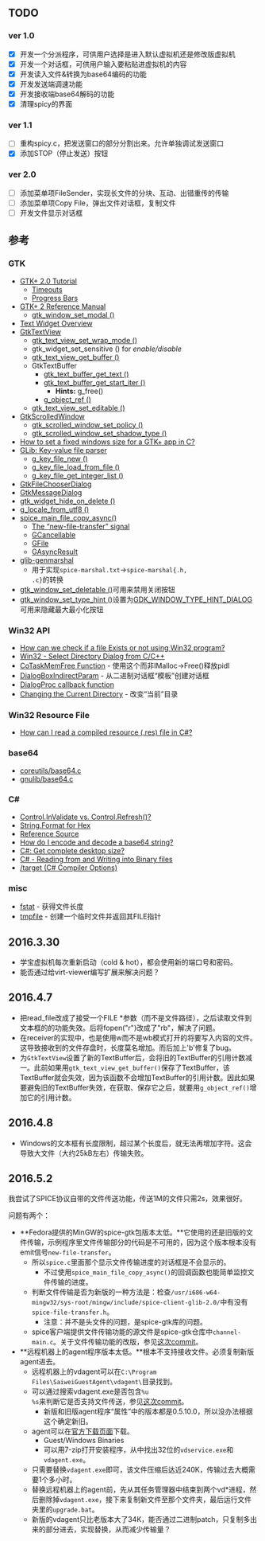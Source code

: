 ﻿## TODO

### ver 1.0
- [x] 开发一个分派程序，可供用户选择是进入默认虚拟机还是修改版虚拟机
- [x] 开发一个对话框，可供用户输入要粘贴进虚拟机的内容
- [x] 开发读入文件&转换为base64编码的功能
- [x] 开发发送端调速功能
- [x] 开发接收端base64解码的功能
- [x] 清理spicy的界面

### ver 1.1
- [ ] 重构spicy.c，把发送窗口的部分分割出来。允许单独调试发送窗口 
- [x] 添加STOP（停止发送）按钮

### ver 2.0
- [ ] 添加菜单项FileSender，实现长文件的分块、互动、出错重传的传输
- [ ] 添加菜单项Copy File，弹出文件对话框，复制文件
- [ ] 开发文件显示对话框

## 参考

### GTK

- [GTK+ 2.0 Tutorial](https://developer.gnome.org/gtk-tutorial/stable/)
  - [Timeouts](https://developer.gnome.org/gtk-tutorial/stable/c1759.html)
  - [Progress Bars](https://developer.gnome.org/gtk-tutorial/stable/x829.html)
- [GTK+ 2 Reference Manual](https://developer.gnome.org/gtk2/2.24/)
  - [gtk_window_set_modal ()](https://developer.gnome.org/gtk2/2.24/GtkWindow.html#gtk-window-set-modal)
- [Text Widget Overview](https://developer.gnome.org/gtk2/2.24/TextWidget.html)
- [GtkTextView](https://developer.gnome.org/gtk2/2.24/GtkTextView.html)
  - [gtk_text_view_set_wrap_mode ()](https://developer.gnome.org/gtk2/2.24/GtkTextView.html#gtk-text-view-set-wrap-mode)
  - gtk_widget_set_sensitive () for _enable/disable_
  - [gtk_text_view_get_buffer ()](https://developer.gnome.org/gtk2/2.24/GtkTextView.html#gtk-text-view-get-buffer)
  - GtkTextBuffer
    - [gtk_text_buffer_get_text ()](https://developer.gnome.org/gtk2/2.24/GtkTextBuffer.html#gtk-text-buffer-get-text)
    - [gtk_text_buffer_get_start_iter ()](https://developer.gnome.org/gtk2/2.24/GtkTextBuffer.html#gtk-text-buffer-get-start-iter)
      - __Hints:__ g_free()
    - [g_object_ref ()](https://developer.gnome.org/gobject/unstable/gobject-The-Base-Object-Type.html#g-object-ref)
  - [gtk_text_view_set_editable ()](man.chinaunix.net/develop/GTK+/2.6/gtk/GtkTextView.html#gtk-text-view-set-editable)
- [GtkScrolledWindow](https://developer.gnome.org/gtk2/2.24/GtkScrolledWindow.html)
  - [gtk_scrolled_window_set_policy ()](https://developer.gnome.org/gtk2/2.24/GtkScrolledWindow.html#gtk-scrolled-window-set-policy)
  - [gtk_scrolled_window_set_shadow_type ()](https://developer.gnome.org/gtk2/2.24/GtkScrolledWindow.html#gtk-scrolled-window-set-shadow-type)
- [How to set a fixed windows size for a GTK+ app in C?](http://stackoverflow.com/questions/4772804/how-to-set-a-fixed-windows-size-for-a-gtk-app-in-c)
- [GLib: Key-value file parser](https://developer.gnome.org/glib/stable/glib-Key-value-file-parser.html)
  - [g_key_file_new ()](https://developer.gnome.org/glib/stable/glib-Key-value-file-parser.html#g-key-file-new)
  - [g_key_file_load_from_file ()](https://developer.gnome.org/glib/stable/glib-Key-value-file-parser.html#g-key-file-load-from-file)
  - [g_key_file_get_integer_list ()](https://developer.gnome.org/glib/stable/glib-Key-value-file-parser.html#g-key-file-get-integer-list)
- [GtkFileChooserDialog](https://developer.gnome.org/gtk2/2.24/GtkFileChooserDialog.html)
- [GtkMessageDialog](http://man.chinaunix.net/develop/GTK+/2.6/gtk/GtkMessageDialog.html)
- [gtk_widget_hide_on_delete ()](http://man.chinaunix.net/develop/GTK+/2.6/gtk/GtkWidget.html#gtk-widget-hide-on-delete)
- [g_locale_from_utf8 ()](https://developer.gnome.org/glib/unstable/glib-Character-Set-Conversion.html#g-locale-from-utf8)
- [spice_main_file_copy_async()](http://www.spice-space.org/api/spice-gtk/SpiceMainChannel.html#spice-main-file-copy-async)
  - [The “new-file-transfer” signal](http://www.spice-space.org/api/spice-gtk/SpiceMainChannel.html#SpiceMainChannel-new-file-transfer)
  - [GCancellable](https://developer.gnome.org/gio/unstable/GCancellable.html)
  - [GFile](https://developer.gnome.org/gio/stable/GFile.html#GFileCopyFlags)
  - [GAsyncResult](https://developer.gnome.org/gio/stable/GAsyncResult.html#GAsyncReadyCallback)
- [glib-genmarshal](https://developer.gnome.org/gobject/stable/glib-genmarshal.html)
  - 用于实现<code>spice-marshal.txt</code>→<code>spice-marshal{.h, .c}</code>的转换
- [gtk_window_set_deletable ()](https://developer.gnome.org/gtk2/2.24/GtkWindow.html#gtk-window-set-deletable)可用来禁用关闭按钮
- [gtk_window_set_type_hint ()](https://developer.gnome.org/gtk2/2.24/GtkWindow.html#gtk-window-set-type-hint)设置为[GDK_WINDOW_TYPE_HINT_DIALOG](https://developer.gnome.org/gdk2/2.24/gdk2-Windows.html#GdkWindowTypeHint)可用来隐藏最大最小化按钮

### Win32 API

- [How can we check if a file Exists or not using Win32 program?](http://stackoverflow.com/questions/3828835/how-can-we-check-if-a-file-exists-or-not-using-win32-program)
- [Win32 - Select Directory Dialog from C/C++](http://stackoverflow.com/questions/12034943/win32-select-directory-dialog-from-c-c)
- [CoTaskMemFree Function]() - 使用这个而非IMalloc->Free()释放pidl
- [DialogBoxIndirectParam](https://msdn.microsoft.com/en-us/library/windows/desktop/ms645461(v=vs.85).aspx) - 从二进制对话框“模板”创建对话框
- [DialogProc callback function](https://msdn.microsoft.com/en-us/library/windows/desktop/ms645469(v=vs.85).aspx)
- [Changing the Current Directory](https://msdn.microsoft.com/en-us/library/windows/desktop/aa363806(v=vs.85).aspx) - 改变“当前”目录

### Win32 Resource File
- [How can I read a compiled resource (.res) file in C#?](http://stackoverflow.com/questions/7982181/how-can-i-read-a-compiled-resource-res-file-in-c)

### base64
- [coreutils/base64.c](http://git.savannah.gnu.org/cgit/coreutils.git/tree/src/base64.c)
- [gnulib/base64.c](http://git.savannah.gnu.org/gitweb/?p=gnulib.git;a=blob;f=lib/base64.c;h=1a8bfce7a534f83f19a093432bafe883f16de9b1;hb=HEAD)

### C# ###
- [Control.InValidate vs. Control.Refresh()?](https://bytes.com/topic/c-sharp/answers/244445-control-invalidate-vs-control-refresh)
- [String.Format for Hex](http://stackoverflow.com/questions/11618387/string-format-for-hex)
- [Reference Source](http://referencesource.microsoft.com/)
- [How do I encode and decode a base64 string?](http://stackoverflow.com/questions/11743160/how-do-i-encode-and-decode-a-base64-string)
- [C#: Get complete desktop size?](http://stackoverflow.com/questions/1317235/c-get-complete-desktop-size)
- [C# - Reading from and Writing into Binary files](http://www.tutorialspoint.com/csharp/csharp_binary_files.htm)
- [/target (C# Compiler Options)](https://msdn.microsoft.com/zh-cn/library/6h25dztx.aspx)

### misc
- [fstat](http://linux.die.net/man/2/fstat) - 获得文件长度
- [tmpfile](https://msdn.microsoft.com/zh-cn/library/x8x7sakw.aspx) - 创建一个临时文件并返回其FILE指针

## 2016.3.30
- 学宝虚拟机每次重新启动（cold & hot），都会使用新的端口号和密码。
- 能否通过给virt-viewer编写扩展来解决问题？

## 2016.4.7
- 把read_file改成了接受一个FILE \*参数（而不是文件路径），之后读取文件到文本框的的功能失效。后将fopen("r")改成了"rb"，解决了问题。
- 在receiver的实现中，也是使用w而不是wb模式打开的将要写入内容的文件。这导致接收到的文件存盘时，长度莫名增加。而后加上'b'修复了bug。
- 为<code>GtkTextView</code>设置了新的TextBuffer后，会将旧的TextBuffer的引用计数减一。此前如果用<code>gtk_text_view_get_buffer()</code>保存了TextBuffer，该TextBuffer就会失效，因为该函数不会增加TextBuffer的引用计数。因此如果要避免旧的TextBuffer失效，在获取、保存它之后，就要用<code>g_object_ref()</code>增加它的引用计数。

## 2016.4.8
- Windows的文本框有长度限制，超过某个长度后，就无法再增加字符。这会导致大文件（大约25kB左右）传输失败。

## 2016.5.2
我尝试了SPICE协议自带的文件传送功能，传送1M的文件只需2s，效果很好。

问题有两个：
- **Fedora提供的MinGW的spice-gtk包版本太低。**它使用的还是旧版的文件传输，示例程序里文件传输部分的代码是不可用的，因为这个版本根本没有emit信号<code>new-file-transfer</code>。
  - 所以<code>spice.c</code>里面那个显示文件传输进度的对话框是不会显示的。
    - 不过使用<code>spice_main_file_copy_async()</code>的回调函数也能简单监控文件传输的进度。
  - 判断文件传输是否为新版的一种方法是：检查<code>/usr/i686-w64-mingw32/sys-root/mingw/include/spice-client-glib-2.0/</code>中有没有<code>spice-file-transfer.h</code>。
    - 注意：并不是头文件的问题，是spice-gtk库的问题。
  - spice客户端提供文件传输功能的源文件是spice-gtk仓库中<code>channel-main.c</code>。关于文件传输功能的改版，参见[这次commit](https://github.com/SPICE/spice-gtk/commit/2c26ee3c37691f51e1746d9d1004635dd356c28a)。
- **远程机器上的agent程序版本太低。**根本不支持接收文件。必须复制新版agent进去。
  - 远程机器上的vdagent可以在<code>C:\\Program Files\\SaiweiGuestAgent\\vdagent\\</code>目录找到。
  - 可以通过搜索vdagent.exe是否包含<code>%u %s</code>来判断它是否支持文件传送，参见[这次commit](https://cgit.freedesktop.org/spice/win32/vd_agent/commit/?id=71193f658131d31b28b6d9afdd385111bc32377b)。
    - 新版和旧版agent程序“属性”中的版本都是0.5.10.0，所以没办法根据这个确定新旧。
  - agent可以在[官方下载页面](http://www.spice-space.org/download.html)下载。
    - Guest/Windows Binaries
    - 可以用7-zip打开安装程序，从中找出32位的<code>vdservice.exe</code>和<code>vdagent.exe</code>。
  - 只需要替换<code>vdagent.exe</code>即可，该文件压缩后达近240K，传输过去大概需要1个多小时。
  - 替换远程机器上的agent前，先从其任务管理器中结束到两个vd\*进程，然后删除掉<code>vdagent.exe</code>，接下来复制新文件至那个文件夹，最后运行文件夹里的<code>upgrade.bat</code>。
  - 新版的vdagent只比老版本大了34K，能否通过二进制patch，只复制多出来的部分进去，实现替换，从而减少传输量？
